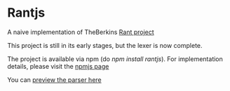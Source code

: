 # Rantjs

A naive implementation of TheBerkins [Rant project][1]

This project is still in its early stages, but the lexer is now complete.

The project is available via npm (do _npm install rantjs_). For implementation details, please visit the [npmjs page][3]

You can [preview the parser here][2]

[1]: https://github.com/TheBerkin/Rant
[2]: https://rantjs.herokuapp.com/
[3]: https://www.npmjs.com/package/rantjs
